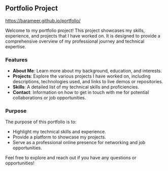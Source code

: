 ## Portfolio Project

https://barameer.github.io/portfolio/

Welcome to my portfolio project! This project showcases my skills, experience, and projects that I have worked on. It is designed to provide a comprehensive overview of my professional journey and technical expertise.

### Features

- **About Me**: Learn more about my background, education, and interests.
- **Projects**: Explore the various projects I have worked on, including descriptions, technologies used, and links to live demos or repositories.
- **Skills**: A detailed list of my technical skills and proficiencies.
- **Contact**: Information on how to get in touch with me for potential collaborations or job opportunities.

### Purpose

The purpose of this portfolio is to:

- Highlight my technical skills and experience.
- Provide a platform to showcase my projects.
- Serve as a professional online presence for networking and job opportunities.

Feel free to explore and reach out if you have any questions or opportunities!

